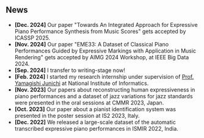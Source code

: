 ## News
- **[Dec. 2024]** Our paper "Towards An Integrated Approach for Expressive Piano Performance Synthesis from Music Scores" gets accepted by ICASSP 2025.
- **[Nov. 2024]** Our paper "EME33: A Dataset of Classical Piano Performances Guided by Expressive Markings with Application in Music Rendering" gets accepted by AIMG 2024 Workshop, at IEEE Big Data 2024.
- **[Sep. 2024]** I transfer to writing-stage now!
- **[Feb. 2024]** I started my research internship under supervision of [Prof. Yamagishi Junichi](https://researchmap.jp/read0205283) at National Institute of Informatics.
- **[Nov. 2023]** Our papers about reconstructing human expressiveness in piano performances and a dataset of jazz variations for jazz standards were presented in the oral sessions at CMMR 2023, Japan.
- **[Oct. 2023]** Our paper about a pianist identification system was presented in the poster session at IS2 2023, Italy.
- **[Dec. 2022]** We released a large-scale dataset of the automatic transcribed expressive piano performances in ISMIR 2022, India.